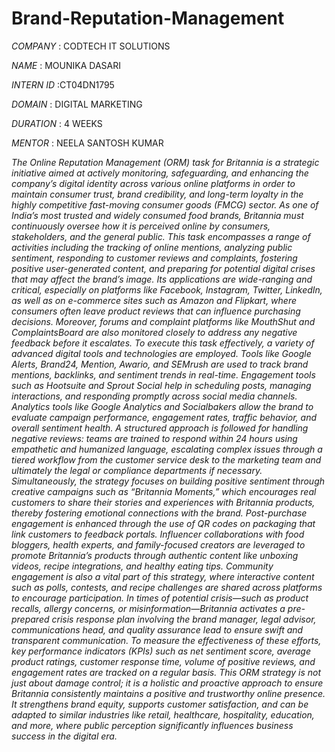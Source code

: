 # Brand-Reputation-Management

*COMPANY* : CODTECH IT SOLUTIONS

*NAME* : MOUNIKA DASARI

*INTERN ID* :CT04DN1795

*DOMAIN* : DIGITAL MARKETING

*DURATION* : 4 WEEKS

*MENTOR* : NEELA SANTOSH KUMAR

*The Online Reputation Management (ORM) task for Britannia is a strategic initiative aimed at actively monitoring, safeguarding, and enhancing the company’s digital identity across various online platforms in order to maintain consumer trust, brand credibility, and long-term loyalty in the highly competitive fast-moving consumer goods (FMCG) sector. As one of India’s most trusted and widely consumed food brands, Britannia must continuously oversee how it is perceived online by consumers, stakeholders, and the general public. This task encompasses a range of activities including the tracking of online mentions, analyzing public sentiment, responding to customer reviews and complaints, fostering positive user-generated content, and preparing for potential digital crises that may affect the brand’s image. Its applications are wide-ranging and critical, especially on platforms like Facebook, Instagram, Twitter, LinkedIn, as well as on e-commerce sites such as Amazon and Flipkart, where consumers often leave product reviews that can influence purchasing decisions. Moreover, forums and complaint platforms like MouthShut and ComplaintsBoard are also monitored closely to address any negative feedback before it escalates. To execute this task effectively, a variety of advanced digital tools and technologies are employed. Tools like Google Alerts, Brand24, Mention, Awario, and SEMrush are used to track brand mentions, backlinks, and sentiment trends in real-time. Engagement tools such as Hootsuite and Sprout Social help in scheduling posts, managing interactions, and responding promptly across social media channels. Analytics tools like Google Analytics and Socialbakers allow the brand to evaluate campaign performance, engagement rates, traffic behavior, and overall sentiment health. A structured approach is followed for handling negative reviews: teams are trained to respond within 24 hours using empathetic and humanized language, escalating complex issues through a tiered workflow from the customer service desk to the marketing team and ultimately the legal or compliance departments if necessary. Simultaneously, the strategy focuses on building positive sentiment through creative campaigns such as “Britannia Moments,” which encourages real customers to share their stories and experiences with Britannia products, thereby fostering emotional connections with the brand. Post-purchase engagement is enhanced through the use of QR codes on packaging that link customers to feedback portals. Influencer collaborations with food bloggers, health experts, and family-focused creators are leveraged to promote Britannia’s products through authentic content like unboxing videos, recipe integrations, and healthy eating tips. Community engagement is also a vital part of this strategy, where interactive content such as polls, contests, and recipe challenges are shared across platforms to encourage participation. In times of potential crisis—such as product recalls, allergy concerns, or misinformation—Britannia activates a pre-prepared crisis response plan involving the brand manager, legal advisor, communications head, and quality assurance lead to ensure swift and transparent communication. To measure the effectiveness of these efforts, key performance indicators (KPIs) such as net sentiment score, average product ratings, customer response time, volume of positive reviews, and engagement rates are tracked on a regular basis. This ORM strategy is not just about damage control; it is a holistic and proactive approach to ensure Britannia consistently maintains a positive and trustworthy online presence. It strengthens brand equity, supports customer satisfaction, and can be adapted to similar industries like retail, healthcare, hospitality, education, and more, where public perception significantly influences business success in the digital era.*

